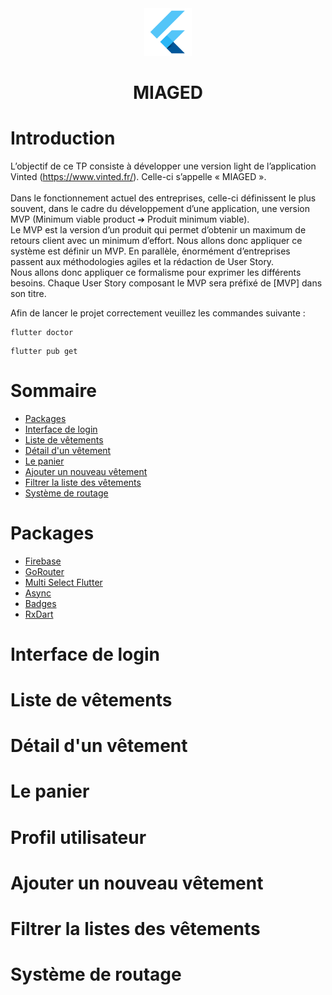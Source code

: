 <div align="center">
    <img src="docs/pictures/flutter.png" title="Flutter logo" width="15%"/>
    <h1>MIAGED</h1>
</div>

# Introduction
L’objectif de ce TP consiste à développer une version light de l’application Vinted (https://www.vinted.fr/). Celle-ci s’appelle « MIAGED ».</br></br>
Dans le fonctionnement actuel des entreprises, celle-ci définissent le plus souvent, dans le cadre du développement d’une application, une version MVP (Minimum viable product ➔ Produit minimum viable).</br>
Le MVP est la version d’un produit qui permet d’obtenir un maximum de retours client avec un minimum d’effort. Nous allons donc appliquer ce système est définir un MVP.
En parallèle, énormément d’entreprises passent aux méthodologies agiles et la rédaction de User Story.</br>
Nous allons donc appliquer ce formalisme pour exprimer les différents besoins. Chaque User Story composant le MVP sera préfixé de [MVP] dans son titre.</br>

Afin de lancer le projet correctement veuillez les commandes suivante :
````console
flutter doctor
````
`````console
flutter pub get
`````
# Sommaire
- [Packages](#packages)
- [Interface de login](#interface-de-login)
- [Liste de vêtements](#liste-de-vêtements)
- [Détail d'un vêtement](#détail-dun-vêtement)
- [Le panier](#le-panier)
- [Ajouter un nouveau vêtement](#ajouter-un-nouveau-vêtement)
- [Filtrer la liste des vêtements](#filtrer-la-listes-des-vêtements)
- [Système de routage](#système-de-routage)
# Packages
* [Firebase](https://firebase.flutter.dev)
* [GoRouter](https://pub.dev/packages/go_router)
* [Multi Select Flutter](https://pub.dev/packages/multi_select_flutter)
* [Async](https://api.dart.dev/stable/2.18.6/dart-async/dart-async-library.html)
* [Badges](https://pub.dev/packages/badges)
* [RxDart](https://pub.dev/packages/rxdart)
# Interface de login
# Liste de vêtements
# Détail d'un vêtement
# Le panier
# Profil utilisateur
# Ajouter un nouveau vêtement
# Filtrer la listes des vêtements
# Système de routage
